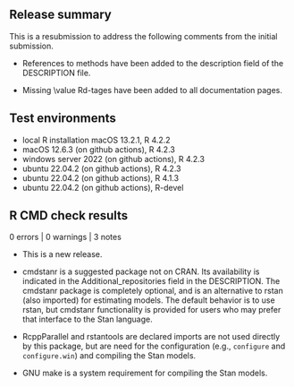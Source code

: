 ## Release summary

This is a resubmission to address the following comments from the initial submission.

* References to methods have been added to the description field of the DESCRIPTION file.

* Missing \value Rd-tages have been added to all documentation pages.

## Test environments

* local R installation macOS 13.2.1, R 4.2.2
* macOS 12.6.3 (on github actions), R 4.2.3
* windows server 2022 (on github actions), R 4.2.3
* ubuntu 22.04.2 (on github actions), R 4.2.3
* ubuntu 22.04.2 (on github actions), R 4.1.3
* ubuntu 22.04.2 (on github actions), R-devel

## R CMD check results

0 errors | 0 warnings | 3 notes

* This is a new release.

* cmdstanr is a suggested package not on CRAN. Its availability is indicated in the Additional_repositories field in the DESCRIPTION. The cmdstanr package is completely optional, and is an alternative to rstan (also imported) for estimating models. The default behavior is to use rstan, but cmdstanr functionality is provided for users who may prefer that interface to the Stan language.

* RcppParallel and rstantools are declared imports are not used directly by this package, but are need for the configuration (e.g., `configure` and `configure.win`) and compiling the Stan models.

* GNU make is a system requirement for compiling the Stan models.
